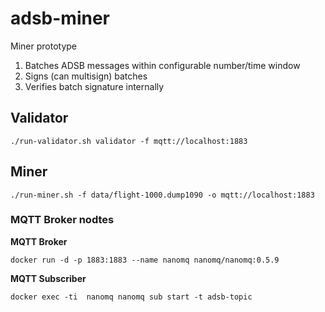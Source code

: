 # adsb-miner

Miner prototype

1. Batches ADSB messages within configurable number/time window
2. Signs (can multisign) batches
3. Verifies batch signature internally


## Validator

```
./run-validator.sh validator -f mqtt://localhost:1883

```

## Miner

```
./run-miner.sh -f data/flight-1000.dump1090 -o mqtt://localhost:1883

```

### MQTT Broker nodtes

__MQTT Broker__

```
docker run -d -p 1883:1883 --name nanomq nanomq/nanomq:0.5.9
```

__MQTT Subscriber__

```
docker exec -ti  nanomq nanomq sub start -t adsb-topic
```


